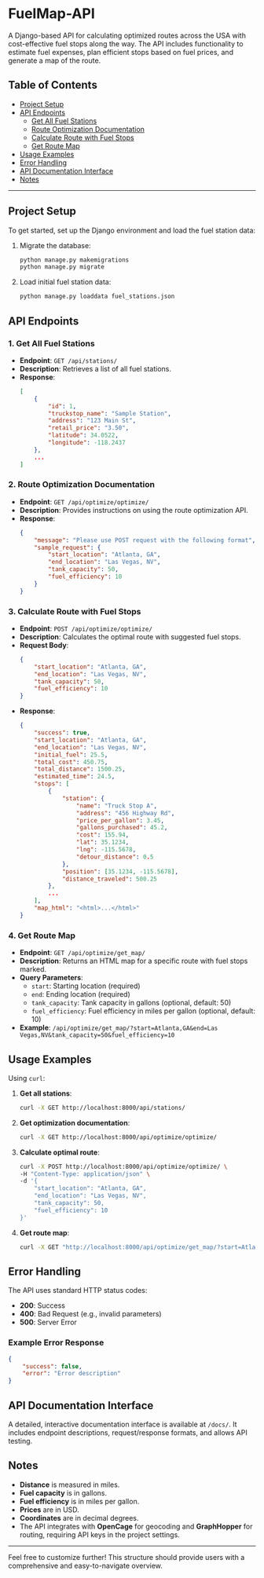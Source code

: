 # FuelMap-API


A Django-based API for calculating optimized routes across the USA with cost-effective fuel stops along the way. The API includes functionality to estimate fuel expenses, plan efficient stops based on fuel prices, and generate a map of the route.

## Table of Contents
- [Project Setup](#project-setup)
- [API Endpoints](#api-endpoints)
  - [Get All Fuel Stations](#get-all-fuel-stations)
  - [Route Optimization Documentation](#route-optimization-documentation)
  - [Calculate Route with Fuel Stops](#calculate-route-with-fuel-stops)
  - [Get Route Map](#get-route-map)
- [Usage Examples](#usage-examples)
- [Error Handling](#error-handling)
- [API Documentation Interface](#api-documentation-interface)
- [Notes](#notes)

---

## Project Setup

To get started, set up the Django environment and load the fuel station data:

1. Migrate the database:
   ```bash
   python manage.py makemigrations
   python manage.py migrate
   ```

2. Load initial fuel station data:
   ```bash
   python manage.py loaddata fuel_stations.json
   ```

## API Endpoints

### 1. Get All Fuel Stations
- **Endpoint**: `GET /api/stations/`
- **Description**: Retrieves a list of all fuel stations.
- **Response**:
    ```json
    [
        {
            "id": 1,
            "truckstop_name": "Sample Station",
            "address": "123 Main St",
            "retail_price": "3.50",
            "latitude": 34.0522,
            "longitude": -118.2437
        },
        ...
    ]
    ```

### 2. Route Optimization Documentation
- **Endpoint**: `GET /api/optimize/optimize/`
- **Description**: Provides instructions on using the route optimization API.
- **Response**:
    ```json
    {
        "message": "Please use POST request with the following format",
        "sample_request": {
            "start_location": "Atlanta, GA",
            "end_location": "Las Vegas, NV",
            "tank_capacity": 50,
            "fuel_efficiency": 10
        }
    }
    ```

### 3. Calculate Route with Fuel Stops
- **Endpoint**: `POST /api/optimize/optimize/`
- **Description**: Calculates the optimal route with suggested fuel stops.
- **Request Body**:
    ```json
    {
        "start_location": "Atlanta, GA",
        "end_location": "Las Vegas, NV",
        "tank_capacity": 50,
        "fuel_efficiency": 10
    }
    ```
- **Response**:
    ```json
    {
        "success": true,
        "start_location": "Atlanta, GA",
        "end_location": "Las Vegas, NV",
        "initial_fuel": 25.5,
        "total_cost": 450.75,
        "total_distance": 1500.25,
        "estimated_time": 24.5,
        "stops": [
            {
                "station": {
                    "name": "Truck Stop A",
                    "address": "456 Highway Rd",
                    "price_per_gallon": 3.45,
                    "gallons_purchased": 45.2,
                    "cost": 155.94,
                    "lat": 35.1234,
                    "lng": -115.5678,
                    "detour_distance": 0.5
                },
                "position": [35.1234, -115.5678],
                "distance_traveled": 500.25
            },
            ...
        ],
        "map_html": "<html>...</html>"
    }
    ```

### 4. Get Route Map
- **Endpoint**: `GET /api/optimize/get_map/`
- **Description**: Returns an HTML map for a specific route with fuel stops marked.
- **Query Parameters**:
    - `start`: Starting location (required)
    - `end`: Ending location (required)
    - `tank_capacity`: Tank capacity in gallons (optional, default: 50)
    - `fuel_efficiency`: Fuel efficiency in miles per gallon (optional, default: 10)
- **Example**: `/api/optimize/get_map/?start=Atlanta,GA&end=Las Vegas,NV&tank_capacity=50&fuel_efficiency=10`

## Usage Examples

Using `curl`:

1. **Get all stations**:
    ```bash
    curl -X GET http://localhost:8000/api/stations/
    ```

2. **Get optimization documentation**:
    ```bash
    curl -X GET http://localhost:8000/api/optimize/optimize/
    ```

3. **Calculate optimal route**:
    ```bash
    curl -X POST http://localhost:8000/api/optimize/optimize/ \
    -H "Content-Type: application/json" \
    -d '{
        "start_location": "Atlanta, GA",
        "end_location": "Las Vegas, NV",
        "tank_capacity": 50,
        "fuel_efficiency": 10
    }'
    ```

4. **Get route map**:
    ```bash
    curl -X GET "http://localhost:8000/api/optimize/get_map/?start=Atlanta,GA&end=Las Vegas,NV"
    ```

## Error Handling

The API uses standard HTTP status codes:
- **200**: Success
- **400**: Bad Request (e.g., invalid parameters)
- **500**: Server Error

### Example Error Response
```json
{
    "success": false,
    "error": "Error description"
}
```

## API Documentation Interface

A detailed, interactive documentation interface is available at `/docs/`. It includes endpoint descriptions, request/response formats, and allows API testing.

## Notes

- **Distance** is measured in miles.
- **Fuel capacity** is in gallons.
- **Fuel efficiency** is in miles per gallon.
- **Prices** are in USD.
- **Coordinates** are in decimal degrees.
- The API integrates with **OpenCage** for geocoding and **GraphHopper** for routing, requiring API keys in the project settings.

--- 

Feel free to customize further! This structure should provide users with a comprehensive and easy-to-navigate overview.
